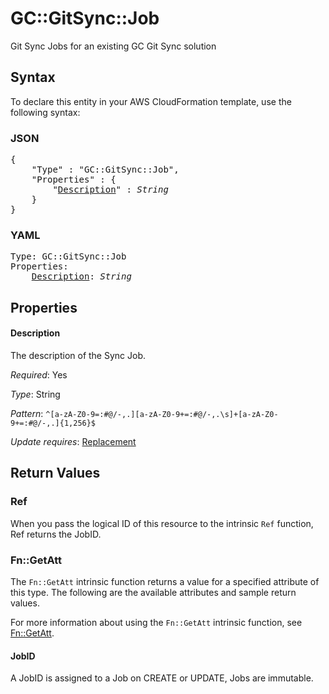 # GC::GitSync::Job

Git Sync Jobs for an existing GC Git Sync solution

## Syntax

To declare this entity in your AWS CloudFormation template, use the following syntax:

### JSON

<pre>
{
    "Type" : "GC::GitSync::Job",
    "Properties" : {
        "<a href="#description" title="Description">Description</a>" : <i>String</i>
    }
}
</pre>

### YAML

<pre>
Type: GC::GitSync::Job
Properties:
    <a href="#description" title="Description">Description</a>: <i>String</i>
</pre>

## Properties

#### Description

The description of the Sync Job.

_Required_: Yes

_Type_: String

_Pattern_: <code>^[a-zA-Z0-9=:#@/\-,.][a-zA-Z0-9+=:#@/\-,.\s]+[a-zA-Z0-9+=:#@/\-,.]{1,256}$</code>

_Update requires_: [Replacement](https://docs.aws.amazon.com/AWSCloudFormation/latest/UserGuide/using-cfn-updating-stacks-update-behaviors.html#update-replacement)

## Return Values

### Ref

When you pass the logical ID of this resource to the intrinsic `Ref` function, Ref returns the JobID.

### Fn::GetAtt

The `Fn::GetAtt` intrinsic function returns a value for a specified attribute of this type. The following are the available attributes and sample return values.

For more information about using the `Fn::GetAtt` intrinsic function, see [Fn::GetAtt](https://docs.aws.amazon.com/AWSCloudFormation/latest/UserGuide/intrinsic-function-reference-getatt.html).

#### JobID

A JobID is assigned to a Job on CREATE or UPDATE, Jobs are immutable.

